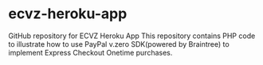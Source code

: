 # ecvz-heroku-app
GitHub repository for ECVZ Heroku App
This repository contains PHP code to illustrate how to use PayPal v.zero SDK(powered by Braintree) to 
implement Express Checkout Onetime purchases.
